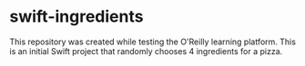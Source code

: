# swift-ingredients

This repository was created while testing the O'Reilly learning platform. This is an initial Swift project that randomly chooses 4 ingredients for a pizza.
